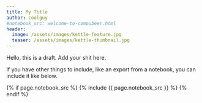 ```yaml
---
title: My Title
author: coolguy
#notebook_src: welcome-to-compubeer.html
header:
  image: /assets/images/kettle-feature.jpg
  teaser: /assets/images/kettle-thumbnail.jpg
---
```


Hello, this is a draft. Add your shit here.

If you have other things to include, like an export from a notebook, you can include it like below.

{% if page.notebook_src %}
  {% include {{ page.notebook_src }} %}
{% endif %}
